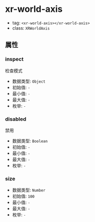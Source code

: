 
# xr-world-axis

- tag: `<xr-world-axis></xr-world-axis>`
- class: `XRWorldAxis`

## 属性


### inspect

检查模式

- 数据类型: `Object`
- 初始值: `-`
- 最小值: `-`
- 最大值: `-`
- 枚举: `-`


  

### disabled

禁用

- 数据类型: `Boolean`
- 初始值: `-`
- 最小值: `-`
- 最大值: `-`
- 枚举: `-`


  

### size



- 数据类型: `Number`
- 初始值: `100`
- 最小值: `-`
- 最大值: `-`
- 枚举: `-`


  
